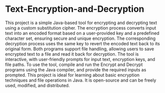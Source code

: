 # Text-Encryption-and-Decryption

This project is a simple Java-based tool for encrypting and decrypting text using a custom substitution cipher. The encryption process converts input text into an encoded format based on a user-provided key and a predefined character set, ensuring secure and unique encryption. The corresponding decryption process uses the same key to revert the encoded text back to its original form. Both programs support file handling, allowing users to save encrypted text to a file and read it back for decryption. The tool is interactive, with user-friendly prompts for input text, encryption keys, and file paths. To use the tool, compile and run the Encrypt and Decrypt programs using the Java compiler, and provide the required inputs as prompted. This project is ideal for learning about basic encryption techniques and file operations in Java. It is open-source and can be freely used, modified, and distributed.
